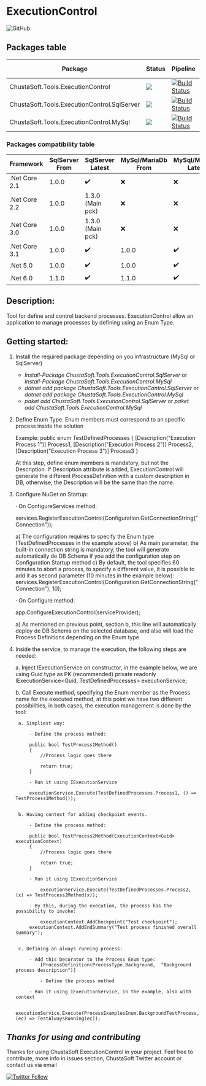 # ExecutionControl

![GitHub](https://img.shields.io/github/license/ChustaSoft/ExecutionControl)


## Packages table
| Package                                           | Status                                                                    | Pipeline                                                                                                                                                                                                                                                                                         |  NuGet version                                                                                                                                                             |    Downloads                                                                                                      |
|---------------------------------------------------|---------------------------------------------------------------------------|--------------------------------------------------------------------------------------------------------------------------------------------------------------------------------------------------------------------------------------------------------------------------------------------------|----------------------------------------------------------------------------------------------------------------------------------------------------------------------------|-------------------------------------------------------------------------------------------------------------------|
| ChustaSoft.Tools.ExecutionControl                 | ![](https://img.shields.io/badge/-production--ready-green)                | [![Build Status](https://dev.azure.com/chustasoft/SocialNET/_apis/build/status/OpenStack/ExecutionControl/%5BRELEASE%5D%20-%20ChustaSoft%20ExecutionControl%20(NuGet)?branchName=main)](https://dev.azure.com/chustasoft/SocialNET/_build/latest?definitionId=12&branchName=main)            | [![NuGet](https://img.shields.io/nuget/v/ChustaSoft.Tools.ExecutionControl)](https://www.nuget.org/packages/ChustaSoft.Tools.ExecutionControl)                             | ![Nuget](https://img.shields.io/nuget/dt/ChustaSoft.Tools.ExecutionControl?style=for-the-badge)                   |
| ChustaSoft.Tools.ExecutionControl.SqlServer       | ![](https://img.shields.io/badge/-production--ready-green)                | [![Build Status](https://dev.azure.com/chustasoft/SocialNET/_apis/build/status/OpenStack/ExecutionControl/%5BRELEASE%5D%20-%20ChustaSoft%20ExecutionControl.SqlServer%20(NuGet)?branchName=main)](https://dev.azure.com/chustasoft/SocialNET/_build/latest?definitionId=40&branchName=main)  | [![NuGet](https://img.shields.io/nuget/v/ChustaSoft.Tools.ExecutionControl.SqlServer)](https://www.nuget.org/packages/ChustaSoft.Tools.ExecutionControl.SqlServer)         | ![Nuget](https://img.shields.io/nuget/dt/ChustaSoft.Tools.ExecutionControl.SqlServer?style=for-the-badge)         |
| ChustaSoft.Tools.ExecutionControl.MySql           | ![](https://img.shields.io/badge/-production--ready-green)                | [![Build Status](https://dev.azure.com/chustasoft/SocialNET/_apis/build/status/OpenStack/ExecutionControl/%5BRELEASE%5D%20-%20ChustaSoft%20ExecutionControl.MySql%20(NuGet)?branchName=main)](https://dev.azure.com/chustasoft/SocialNET/_build/latest?definitionId=41&branchName=main)      | [![NuGet](https://img.shields.io/nuget/v/ChustaSoft.Tools.ExecutionControl.MySql)](https://www.nuget.org/packages/ChustaSoft.Tools.ExecutionControl.MySql)                 | ![Nuget](https://img.shields.io/nuget/dt/ChustaSoft.Tools.ExecutionControl.MySql?style=for-the-badge)             |

### Packages compatibility table

| Framework              | SqlServer From   | SqlServer Latest   | MySql/MariaDb From   | MySql/MariaDb Latest  |
|------------------------|------------------|--------------------|----------------------|-----------------------|
| .Net Core 2.1          | 1.0.0            | :heavy_check_mark: | :x:                  | :x:                   |
| .Net Core 2.2          | 1.0.0            | 1.3.0 (Main pck)   | :x:                  | :x:                   |
| .Net Core 3.0          | 1.0.0            | 1.3.0 (Main pck)   | :x:                  | :x:                   |
| .Net Core 3.1          | 1.0.0            | :heavy_check_mark: | 1.0.0                | :heavy_check_mark:    | 
| .Net 5.0               | 1.0.0            | :heavy_check_mark: | 1.0.0                | :heavy_check_mark:    | 
| .Net 6.0               | 1.1.0            | :heavy_check_mark: | 1.1.0                | :heavy_check_mark:    | 


## Description:

Tool for define and control backend processes.
ExecutionControl allow an application to manage processes by defining using an Enum Type.



## Getting started:

1. 
	Install the required package depending on you infrastructure (MySql or SqlServer)
	- _Install-Package ChustaSoft.Tools.ExecutionControl.SqlServer_ or _Install-Package ChustaSoft.Tools.ExecutionControl.MySql_
	- _dotnet add package ChustaSoft.Tools.ExecutionControl.SqlServer_ or _dotnet add package ChustaSoft.Tools.ExecutionControl.MySql_
	- _paket add ChustaSoft.Tools.ExecutionControl.SqlServer_ or _paket add ChustaSoft.Tools.ExecutionControl.MySql_
	
2. Define Enum Type. Enum members must correspond to an specific process inside the solution

	Example:
	public enum TestDefinedProcesses
	{
		[Description("Execution Process 1")]
		Process1,
		[Description("Execution Process 2")]
		Process2,
		[Description("Execution Process 3")]
		Process3
	}

	At this step, define enum members is mandatory, but not the Description. If Description attribute is added, ExecutionControl will generate the different ProcessDefinition with a custom description in DB, otherwise, the Description will be the same than the name.


3. Configure NuGet on Startup:
	
	· On ConfigureServices method:
	
	services.RegisterExecutionControl<TestDefinedProcesses>(Configuration.GetConnectionString("Connection"));
	
	a) The configuration requires to specify the Enum type (TestDefinedProcesses in the example above)
	b) As main parameter, the built-in connection string is mandatory, the tool will generate automatically de DB Schema if you add the configuration step on Configuration Startup method
	c) By default, the tool specifies 60 minutes to abort a process, to specify a different value, it is possible to add it as second parameter (10 minutes in the example below):
		services.RegisterExecutionControl<TestDefinedProcesses>(Configuration.GetConnectionString("Connection"), 10);
		
	· On Configure method:
	
	app.ConfigureExecutionControl<TestDefinedProcesses>(serviceProvider);
	
	a) As mentioned on previous point, section b, this line will automatically deploy de DB Schema on the selected database, and also will load the Process Definitions depending on the Enum type
	
	
4. Inside the service, to manage the execution, the following steps are needed:

	a. Inject IExecutionService on constructor, in the example below, we are using Guid type as PK (recommended)
		private readonly IExecutionService<Guid, TestDefinedProcesses> executionService;
		
	b. Call Execute method, specifying the Enum member as the Process name for the executed method, at this point we have two different possibilities, in both cases, the execution management is done by the tool:
	
		a. Simpliest way:
		
			- Define the process method:
			
			public bool TestProcess1Method()
			{
				//Process logic goes there

				return true;
			}
			
			- Run it using IExecutionService
			
			executionService.Execute(TestDefinedProcesses.Process1, () => TestProcess1Method());
			
			
		b. Having context for adding checkpoint events. 
		
			- Define the process method:
			
			public bool TestProcess2Method(ExecutionContext<Guid> executionContext)
			{
				//Process logic goes there

				return true;
			}
			
			- Run it using IExecutionService
			
				executionService.Execute(TestDefinedProcesses.Process2, (x) => TestProcess2Method(x));
			
			- By this, during the execution, the process has the possibility to invoke:
			
				executionContext.AddCheckpoint("Test checkpoint");
            executionContext.AddEndSummary("Test process finished overall summary");
	    
	    
	    c. Defining an always running process:
		
			- Add this Decorator to the Process Enum type:
				[ProcessDefinition(ProcessType.Background,  "Background process description")]
			
		        - Define the process method
			
			- Run it using IExecutionService, in the example, also with context
			
				executionService.Execute(ProcessExamplesEnum.BackgroundTestProcess, (ec) => TestAlwaysRunning(ec));
			

*Thanks for using and contributing*
---

		
Thanks for using ChustaSoft ExecutionControl in your project. Feel free to contribute, more info in issues section, ChustaSoft Twitter account or contact us via email

[![Twitter Follow](https://img.shields.io/twitter/follow/ChustaSoft?label=Follow%20us&style=social)](https://twitter.com/ChustaSoft)

